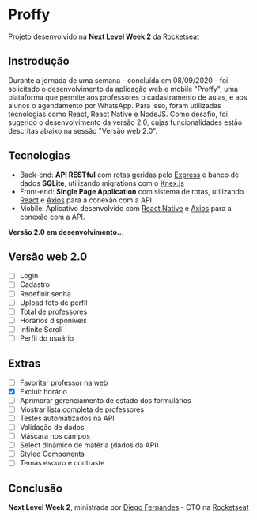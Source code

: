 # Proffy
Projeto desenvolvido na **Next Level Week 2** da [Rocketseat](https://github.com/Rocketseat)

## Instrodução
Durante a jornada de uma semana - concluída em 08/09/2020 - foi solicitado o desenvolvimento da aplicação web e mobile "Proffy", uma plataforma que permite aos professores o cadastramento de aulas, e aos alunos o agendamento por WhatsApp. Para isso, foram utilizadas tecnologias como React, React Native e NodeJS. Como desafio, foi sugerido o desenvolvimento da versão 2.0, cujas funcionalidades estão descritas abaixo na sessão "Versão web 2.0".

## Tecnologias
* Back-end: **API RESTful** com rotas geridas pelo [Express](http://expressjs.com/) e banco de dados **SQLite**, utilizando migrations com o [Knex.js](http://knexjs.org/) 
* Front-end: **Single Page Application** com sistema de rotas, utilizando [React](https://reactjs.org/) e [Axios](https://github.com/axios/axios) para a conexão com a API.
* Mobile: Aplicativo desenvolvido com [React Native](https://reactnative.dev/) e [Axios](https://github.com/axios/axios) para a conexão com a API.

**Versão 2.0 em desenvolvimento...**

## Versão web 2.0
- [ ] Login
- [ ] Cadastro
- [ ] Redefinir senha
- [ ] Upload foto de perfil
- [ ] Total de professores
- [ ] Horários disponíveis
- [ ] Infinite Scroll
- [ ] Perfil do usuário

## Extras
- [ ] Favoritar professor na web
- [x] Excluir horário
- [ ] Aprimorar gerenciamento de estado dos formulários
- [ ] Mostrar lista completa de professores
- [ ] Testes automatizados na API
- [ ] Validação de dados
- [ ] Máscara nos campos
- [ ] Select dinâmico de matéria (dados da API)
- [ ] Styled Components
- [ ] Temas escuro e contraste

## Conclusão
**Next Level Week 2**, ministrada por [Diego Fernandes](https://github.com/diego3g) - CTO na [Rocketseat](https://rocketseat.com.br/)
 
